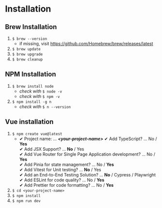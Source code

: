 # Installation

## Brew Installation

1. `$ brew --version`
    - if missing, visit <https://github.com/Homebrew/brew/releases/latest>
2. `$ brew update`
3. `$ brew upgrade`
4. `$ brew cleanup`

## NPM Installation

1. `$ brew install node`
    - *check with* `$ node -v`
    - *check with* `$ npm -v`
2. `$ npm install -g n`
    - *check with* `$ n --version`

## Vue installation

1. `$ npm create vue@latest`
    - ✔ Project name: … ***\<your-project-name>***
      ✔ Add TypeScript? … No / **Yes**  
      ✔ Add JSX Support? … **No** / Yes  
      ✔ Add Vue Router for Single Page Application development? … No / **Yes**  
      ✔ Add Pinia for state management? … No / **Yes**  
      ✔ Add Vitest for Unit testing? … **No** / Yes  
      ✔ Add an End-to-End Testing Solution? … **No** / Cypress / Playwright  
      ✔ Add ESLint for code quality? … No / **Yes**  
      ✔ Add Prettier for code formatting? … No / **Yes**
2. `$ cd <your-project-name>`
3. `$ npm install`
4. `$ npm run dev`
